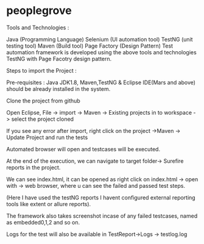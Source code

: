 # peoplegrove

Tools and Technologies :

Java (Programming Language) Selenium (UI automation tool) TestNG (unit testing tool) Maven (Build tool) Page Factory (Design Pattern) Test automation framework is developed using the above tools and technologies TestNG with Page Facotry design pattern.

Steps to import the Project :

Pre-requisites : Java JDK1.8, Maven,TestNG & Eclipse IDE(Mars and above) should be already installed in the system.

Clone the project from github

Open Eclipse, File -> import -> Maven -> Existing projects in to workspace -> select the project cloned

If you see any error after import, right click on the project ->Maven -> Update Project and run the tests

Automated browser will open and testcases will be executed.

At the end of the execution, we can navigate to target folder-> Surefire reports in the project.

We can see index.html, it can be opened as right click on index.html -> open with -> web browser, where u can see the failed and passed test steps.

(Here I have used the testNG reports I havent configured external reporting tools like extent or allure reports).

The framework also takes screenshot incase of any failed testcases, named as embedded0,1,2 and so on.

Logs for the test will also be available in TestReport->Logs -> testlog.log
